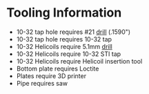 # Tooling Information

* 10-32 tap hole requires #21 [drill](http://littlemachineshop.com/reference/tapdrill.php) (.1590")
* 10-32 tap hole requires 10-32 tap
* 10-32 Helicoils require 5.1mm [drill](http://www.thorintl.com/Drill-Sizes-HeliCoils-UNC-UNF.shtml)
* 10-32 Helicoils require 10-32 STI tap
* 10-32 Helicoils require Helicoil insertion tool
* Bottom plate requires Loctite
* Plates require 3D printer
* Pipe requires saw